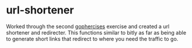 # url-shortener

Worked through the second [gophercises](https://gophercises.com/exercises/) exercise and created a url shortener and redirecter.
This functions similar to bitly as far as being able to generate short links that redirect to where you need the traffic to go.
